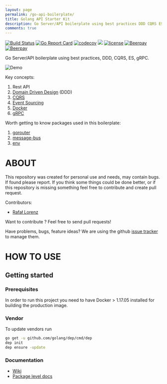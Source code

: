 ```yaml
---
layout: page
permalink: /go-api-boilerplate/
title: Golang API Starter Kit
description: Go Server/API boilerplate using best practices DDD CQRS ES gRPC
comments: true
---
```


[![Build Status](https://travis-ci.org/vardius/go-api-boilerplate.svg?branch=master)](https://travis-ci.org/vardius/go-api-boilerplate)
[![Go Report Card](https://goreportcard.com/badge/github.com/vardius/go-api-boilerplate)](https://goreportcard.com/report/github.com/vardius/go-api-boilerplate)
[![codecov](https://codecov.io/gh/vardius/go-api-boilerplate/branch/master/graph/badge.svg)](https://codecov.io/gh/vardius/go-api-boilerplate)
[![](https://godoc.org/github.com/vardius/go-api-boilerplate?status.svg)](http://godoc.org/github.com/vardius/go-api-boilerplate)
[![license](https://img.shields.io/github/license/mashape/apistatus.svg)](https://github.com/vardius/go-api-boilerplate/blob/master/LICENSE.md)
[![Beerpay](https://beerpay.io/vardius/go-api-boilerplate/badge.svg?style=beer-square)](https://beerpay.io/vardius/go-api-boilerplate)
[![Beerpay](https://beerpay.io/vardius/go-api-boilerplate/make-wish.svg?style=flat-square)](https://beerpay.io/vardius/go-api-boilerplate?focus=wish)

Go Server/API boilerplate using best practices, DDD, CQRS, ES, gRPC.

![Demo](https://github.com/vardius/go-api-boilerplate/raw/master/.github/demo.gif)

Key concepts:
1. Rest API
2. [Domain Driven Design](https://en.wikipedia.org/wiki/Domain-driven_design)  (DDD)
3. [CQRS](https://martinfowler.com/bliki/CQRS.html)
4. [Event Sourcing](https://martinfowler.com/eaaDev/EventSourcing.html)
5. [Docker](https://www.docker.com/what-docker)
5. [gRPC](https://grpc.io/docs/)

Worth getting to know packages used in this boilerplate:
1. [gorouter](https://github.com/vardius/gorouter)
2. [message-bus](https://github.com/vardius/message-bus)
3. [env](https://github.com/caarlos0/env)

ABOUT
==================================================
This repository was created for personal use and needs, may contain bugs. If found please report. If you think some things could be done better, or if this repository is missing something feel free to contribute and create pull request.

Contributors:

* [Rafał Lorenz](http://rafallorenz.com)

Want to contribute ? Feel free to send pull requests!

Have problems, bugs, feature ideas?
We are using the github [issue tracker](https://github.com/vardius/go-api-boilerplate/issues) to manage them.

HOW TO USE
==================================================

## Getting started
### Prerequisites
In order to run this project you need to have Docker > 1.17.05 installed for building the production image.
### Vendor
To update vendors run
```bash
go get -u github.com/golang/dep/cmd/dep
dep init
dep ensure -update
```
### Documentation
* [Wiki](https://github.com/vardius/go-api-boilerplate/wiki)
* [Package level docs](https://godoc.org/github.com/vardius/go-api-boilerplate#pkg-subdirectories)